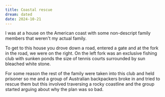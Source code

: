 ```yaml
---
title: Coastal rescue
dream: dated
date: 2024-10-21
---
```


I was at a house on the American coast with some non-descript family members that weren't my actual family.

To get to this house you drove down a road, entered a gate and at the fork in the road, we were on the right. On the left fork was an exclusive fishing club with sunken ponds the size of tennis courts surrounded by sun bleached white stone.

For some reason the rest of the family were taken into this club and held prisoner so me and a group of Australian backpackers broke in and tried to rescue them but this involved traversing a rocky coastline and the group started arguing about why the plan was so bad.